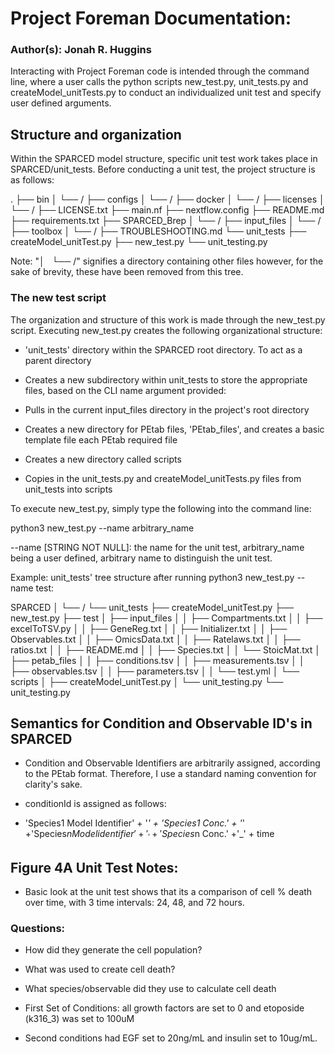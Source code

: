 # Project Foreman Documentation:

### Author(s): Jonah R. Huggins

Interacting with Project Foreman code is intended through the command line, where a user calls the python scripts new_test.py, unit_tests.py and createModel_unitTests.py to conduct an individualized unit test and specify user defined arguments.

## Structure and organization

Within the SPARCED model structure, specific unit test work takes place in SPARCED/unit_tests. Before conducting a unit test, the project structure is as follows:

.
├── bin
│   └── /
├── configs
│   └── /
├── docker
│   └── /
├── licenses
│   └── /
├── LICENSE.txt
├── main.nf
├── nextflow.config
├── README.md
├── requirements.txt
├── SPARCED_Brep
│   └── /
├── input_files
│   └── /
├── toolbox
│   └── /
├── TROUBLESHOOTING.md
└── unit_tests
    ├── createModel_unitTest.py
    ├── new_test.py
    └── unit_testing.py


Note: "│   └── /" signifies a directory containing other files however, for the sake of brevity, these have been removed from this tree.

 ### The new test script

The organization and structure of this work is made through the new_test.py script. Executing new_test.py creates the following organizational structure:

-   'unit_tests' directory within the SPARCED root directory. To act as a parent directory 

-   Creates a new subdirectory within unit_tests to store the appropriate files, based on the CLI name argument provided:

-   Pulls in the current input_files directory in the project's root directory

-   Creates a new directory for PEtab files, 'PEtab_files', and creates a basic template file each PEtab required file

-   Creates a new directory called scripts

-   Copies in the unit_tests.py and createModel_unitTests.py files from unit_tests  into  scripts

To execute new_test.py, simply type the following into the command line:

python3 new_test.py --name arbitrary_name

--name [STRING NOT NULL]: the name for the unit test, arbitrary_name being a user defined, arbitrary name to distinguish the unit test.

Example: unit_tests' tree structure after running python3 new_test.py --name test:

SPARCED
   │   └── /
   └── unit_tests
         ├── createModel_unitTest.py
         ├── new_test.py
         ├── test
         │   ├── input_files
         │   │   ├── Compartments.txt
         │   │   ├── excelToTSV.py
         │   │   ├── GeneReg.txt
         │   │   ├── Initializer.txt
         │   │   ├── Observables.txt
         │   │   ├── OmicsData.txt
         │   │   ├── Ratelaws.txt
         │   │   ├── ratios.txt
         │   │   ├── README.md
         │   │   ├── Species.txt
         │   │   └── StoicMat.txt
         │   ├── petab_files
         │   │   ├── conditions.tsv
         │   │   ├── measurements.tsv
         │   │   ├── observables.tsv
         │   │   ├── parameters.tsv
         │   │   └── test.yml
         │   └── scripts
         │       ├── createModel_unitTest.py
         │       └── unit_testing.py
         └── unit_testing.py


## Semantics for Condition and Observable ID's in SPARCED

-   Condition and Observable Identifiers are arbitrarily assigned, according to the PEtab format. Therefore, I use a standard naming convention for clarity's sake.

-   conditionId is assigned as follows:

-   'Species1 Model Identifier' + '_' + 'Species1 Conc.' + '_' +'Species$n Model identifier' + '_' + 'Species$n Conc.' +'_' + time

## Figure 4A Unit Test Notes:

-   Basic look at the unit test shows that its a comparison of cell % death over time, with 3 time intervals: 24, 48, and 72 hours.

### Questions:

-   How did they generate the cell population?

-   What was used to create cell death?

-   What species/observable did they use to calculate cell death

-   First Set of Conditions: all growth factors are set to 0 and etoposide (k316_3) was set to 100uM

-   Second conditions had EGF set to 20ng/mL and insulin set to 10ug/mL.
